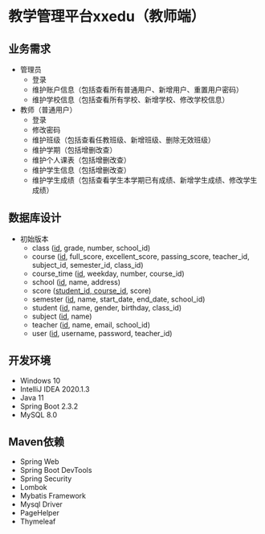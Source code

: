 # 教学管理平台xxedu（教师端）
## 业务需求
- 管理员
  - 登录
  - 维护账户信息（包括查看所有普通用户、新增用户、重置用户密码）
  - 维护学校信息（包括查看所有学校、新增学校、修改学校信息）
- 教师（普通用户）
  - 登录
  - 修改密码
  - 维护班级（包括查看任教班级、新增班级、删除无效班级）
  - 维护学期（包括增删改查）
  - 维护个人课表（包括增删改查）
  - 维护学生信息（包括增删改查）
  - 维护学生成绩（包括查看学生本学期已有成绩、新增学生成绩、修改学生成绩）
## 数据库设计
- 初始版本  
  - class (<u>id</u>, grade, number, school_id)
  - course (<u>id</u>, full_score, excellent_score, passing_score, teacher_id, subject_id, semester_id, class_id)
  - course_time (<u>id</u>, weekday, number, course_id)
  - school (<u>id</u>, name, address)
  - score (<u>student_id, course_id</u>, score)
  - semester (<u>id</u>, name, start_date, end_date, school_id)
  - student (<u>id</u>, name, gender, birthday, class_id)
  - subject (<u>id</u>, name)
  - teacher (<u>id</u>, name, email, school_id)
  - user (<u>id</u>, username, password, teacher_id)
## 开发环境
- Windows 10
- IntelliJ IDEA 2020.1.3
- Java 11
- Spring Boot 2.3.2
- MySQL 8.0
## Maven依赖
- Spring Web
- Spring Boot DevTools
- Spring Security
- Lombok
- Mybatis Framework
- Mysql Driver
- PageHelper
- Thymeleaf

